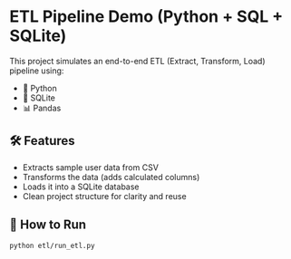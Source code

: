 # ETL Pipeline Demo (Python + SQL + SQLite)

This project simulates an end-to-end ETL (Extract, Transform, Load) pipeline using:

- 🐍 Python
- 🧮 SQLite
- 📊 Pandas

## 🛠 Features

- Extracts sample user data from CSV
- Transforms the data (adds calculated columns)
- Loads it into a SQLite database
- Clean project structure for clarity and reuse

## 🚀 How to Run

```bash
python etl/run_etl.py




